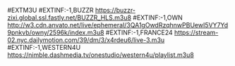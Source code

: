 #EXTM3U
#EXTINF:-1,BUZZR
https://buzzr-zixi.global.ssl.fastly.net/BUZZR_HLS.m3u8
#EXTINF:-1,OWN
http://w3.cdn.anvato.net/live/ephemeral/3QA1gOwdRzqhnwPBUewI5VY7Yd9pnkvb/owny/2596k/index.m3u8
#EXTINF:-1,FRANCE24
https://stream-02.nyc.dailymotion.com/39/dm/3/x4rdeu6/live-3.m3u
#EXTINF:-1,WESTERN4U
https://nimble.dashmedia.tv/onestudio/western4u/playlist.m3u8
